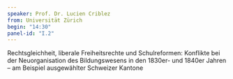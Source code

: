```yaml
---
speaker: Prof. Dr. Lucien Criblez
from: Universität Zürich
begin: "14:30"
panel-id: "I.2"
---
```


Rechtsgleichheit, liberale Freiheitsrechte und Schulreformen: Konflikte bei der Neuorganisation des Bildungswesens in den 1830er- und 1840er Jahren – am Beispiel ausgewählter Schweizer Kantone

